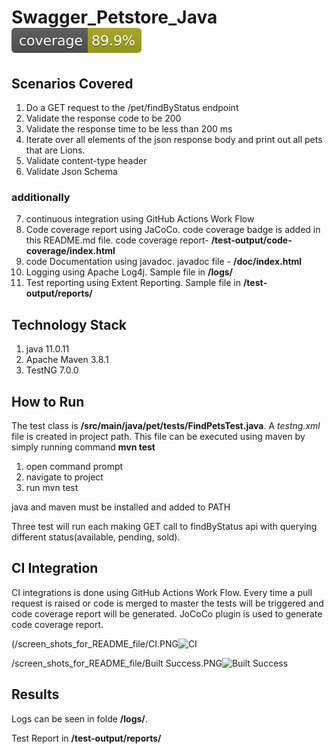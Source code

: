 # Swagger_Petstore_Java  ![Coverage](.github/badges/jacoco.svg)

## Scenarios Covered

1. Do a GET request to the /pet/findByStatus endpoint
2. Validate the response code to be 200
3. Validate the response time to be less than 200 ms
4. Iterate over all elements of the json response body and print out all pets that are Lions.
5. Validate content-type header
6. Validate Json Schema

### **additionally**

7. continuous integration using GitHub Actions Work Flow
8. Code coverage report using JaCoCo. code coverage badge is added in this README.md file. code coverage report- **/test-output/code-coverage/index.html**
9. code Documentation using javadoc. javadoc file - **/doc/index.html**
10. Logging using Apache Log4j. Sample file in **/logs/**
11. Test reporting using Extent Reporting. Sample file in **/test-output/reports/**

## Technology Stack
1. java 11.0.11
2. Apache Maven 3.8.1
3. TestNG 7.0.0

## How to Run
The test class is **/src/main/java/pet/tests/FindPetsTest.java**. A _testng.xml_ file is created in project path. This file can be executed using maven by simply running command **mvn test** 
1. open command prompt
2. navigate to project
3. run mvn test

java and maven must be installed and added to PATH

Three test will run each making GET call to findByStatus api with querying different status(available, pending, sold). 

## CI Integration
CI integrations is done using GitHub Actions Work Flow. Every time a pull request is raised or code is merged to master the tests will be triggered and code coverage report will be generated. JoCoCo plugin is used to generate code coverage report.

(/screen_shots_for_README_file/CI.PNG![CI](https://user-images.githubusercontent.com/76465501/121572559-f2324d80-ca41-11eb-8328-09b941472992.PNG)


/screen_shots_for_README_file/Built Success.PNG![Built Success](https://user-images.githubusercontent.com/76465501/121572834-34f42580-ca42-11eb-80c7-806b75072287.PNG)


## Results
Logs can be seen in folde **/logs/**.

Test Report in **/test-output/reports/**
